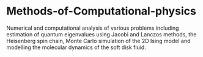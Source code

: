 # Methods-of-Computational-physics

Numerical and computational analysis of various problems including estimation of quantum eigenvalues using Jacobi and Lanczos methods, the Heisenberg spin chain, Monte Carlo simulation of the 2D Ising model and modelling the molecular dynamics of the soft disk fluid.
